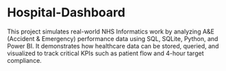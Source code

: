 # Hospital-Dashboard
This project simulates real-world NHS Informatics work by analyzing A&amp;E (Accident &amp; Emergency) performance data using SQL, SQLite, Python, and Power BI. It demonstrates how healthcare data can be stored, queried, and visualized to track critical KPIs such as patient flow and 4-hour target compliance.
